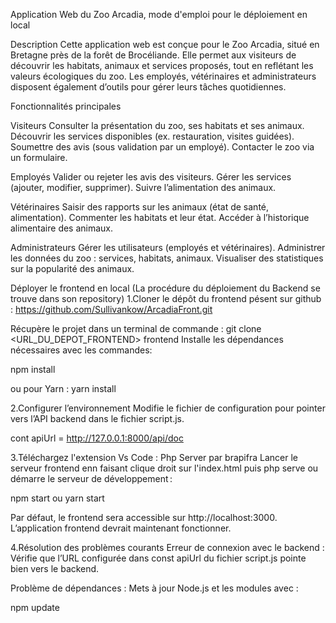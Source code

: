 Application Web du Zoo Arcadia, mode d'emploi pour le déploiement en local 

Description
Cette application web est conçue pour le Zoo Arcadia, situé en Bretagne près de la forêt de Brocéliande. Elle permet aux visiteurs de découvrir les habitats, animaux et services proposés, tout en reflétant les valeurs écologiques du zoo. Les employés, vétérinaires et administrateurs disposent également d’outils pour gérer leurs tâches quotidiennes.

Fonctionnalités principales

Visiteurs
Consulter la présentation du zoo, ses habitats et ses animaux.
Découvrir les services disponibles (ex. restauration, visites guidées).
Soumettre des avis (sous validation par un employé).
Contacter le zoo via un formulaire.

Employés
Valider ou rejeter les avis des visiteurs.
Gérer les services (ajouter, modifier, supprimer).
Suivre l’alimentation des animaux.

Vétérinaires
Saisir des rapports sur les animaux (état de santé, alimentation).
Commenter les habitats et leur état.
Accéder à l’historique alimentaire des animaux.

Administrateurs
Gérer les utilisateurs (employés et vétérinaires).
Administrer les données du zoo : services, habitats, animaux.
Visualiser des statistiques sur la popularité des animaux.



Déployer le frontend en local (La procédure du déploiement du Backend se trouve dans son repository)
1.Cloner le dépôt du frontend pésent sur github : https://github.com/Sullivankow/ArcadiaFront.git

Récupère le projet dans un terminal de commande : 
git clone <URL_DU_DEPOT_FRONTEND> frontend
Installe les dépendances nécessaires avec les commandes:

npm install

ou pour Yarn :
yarn install


2.Configurer l’environnement
Modifie le fichier de configuration pour pointer vers l’API backend dans le fichier script.js. 

cont apiUrl = http://127.0.0.1:8000/api/doc


3.Téléchargez l'extension Vs Code : Php Server par brapifra
Lancer le serveur frontend enn faisant clique droit sur l'index.html puis php serve
ou démarre le serveur de développement :


npm start
ou
yarn start


Par défaut, le frontend sera accessible sur http://localhost:3000.
L’application frontend devrait maintenant fonctionner.

4.Résolution des problèmes courants
Erreur de connexion avec le backend : Vérifie que l’URL configurée dans const apiUrl du fichier script.js pointe bien vers le backend.

Problème de dépendances : Mets à jour Node.js et les modules avec :

npm update
